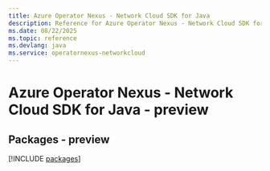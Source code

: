 ```yaml
---
title: Azure Operator Nexus - Network Cloud SDK for Java
description: Reference for Azure Operator Nexus - Network Cloud SDK for Java
ms.date: 08/22/2025
ms.topic: reference
ms.devlang: java
ms.service: operatornexus-networkcloud
---
```

# Azure Operator Nexus - Network Cloud SDK for Java - preview
## Packages - preview
[!INCLUDE [packages](operator-nexus---network-cloud-index.md)]